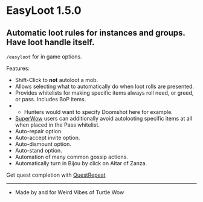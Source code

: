# EasyLoot 1.5.0
Automatic loot rules for instances and groups. Have loot handle itself.  
---
`/easyloot` for in game options.  

Features:
* Shift-Click to **not** autoloot a mob.  
* Allows selecting what to automatically do when loot rolls are presented.  
* Provides whitelists for making specific items always roll need, or greed, or pass. Includes BoP items.  
* * Hunters would want to specify Doomshot here for example.  
* [SuperWow](https://github.com/balakethelock/SuperWoW/) users can additionally avoid autolooting specific items at all when placed in the Pass whitelist.  
* Auto-repair option.  
* Auto-accept invite option.  
* Auto-dismount option.  
* Auto-stand option.  
* Automation of many common gossip actions.  
* Automatically turn in Bijou by click on Altar of Zanza.  

Get quest completion with [QuestRepeat](https://github.com/MarcelineVQ/QuestRepeat) 

___
* Made by and for Weird Vibes of Turtle Wow  
